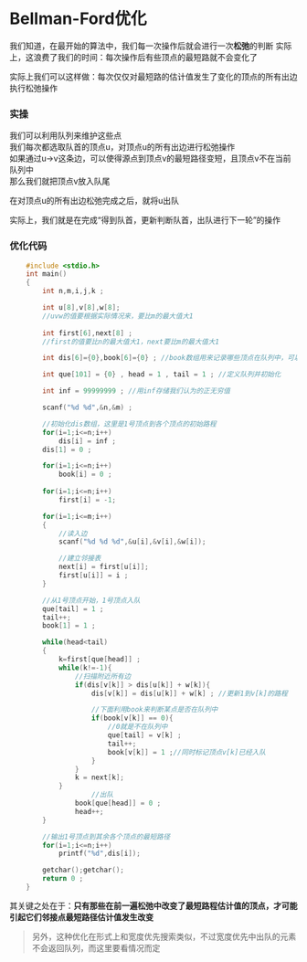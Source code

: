 # Bellman-Ford优化  
我们知道，在最开始的算法中，我们每一次操作后就会进行一次**松弛**的判断 
实际上，这浪费了我们的时间：每次操作后有些顶点的最短路就不会变化了  

实际上我们可以这样做：每次仅仅对最短路的估计值发生了变化的顶点的所有出边执行松弛操作    

### 实操
我们可以利用队列来维护这些点    
我们每次都选取队首的顶点u，对顶点u的所有出边进行松弛操作    
如果通过u->v这条边，可以使得源点到顶点v的最短路径变短，且顶点v不在当前队列中    
那么我们就把顶点v放入队尾

在对顶点u的所有出边松弛完成之后，就将u出队  

实际上，我们就是在完成“得到队首，更新判断队首，出队进行下一轮”的操作

### 优化代码
```C
    #include <stdio.h>
    int main()
    {
        int n,m,i,j,k ; 

        int u[8],v[8],w[8];
        //uvw的值要根据实际情况来，要比m的最大值大1
       
        int first[6],next[8] ; 
        //first的值要比n的最大值大1，next要比m的最大值大1

        int dis[6]={0},book[6]={0} ; //book数组用来记录哪些顶点在队列中，可以降低复杂度

        int que[101] = {0} , head = 1 , tail = 1 ; //定义队列并初始化

        int inf = 99999999 ; //用inf存储我们认为的正无穷值 

        scanf("%d %d",&n,&m) ; 

        //初始化dis数组，这里是1号顶点到各个顶点的初始路程  
        for(i=1;i<=n;i++)
            dis[i] = inf ; 
        dis[1] = 0 ;

        for(i=1;i<=n;i++)
            book[i] = 0 ;
        
        for(i=1;i<=n;i++)
            first[i] = -1;

        for(i=1;i<=m;i++)
        {
            //读入边
            scanf("%d %d %d",&u[i],&v[i],&w[i]);

            //建立邻接表    
            next[i] = first[u[i]];
            first[u[i]] = i ;
        }

        //从1号顶点开始，1号顶点入队
        que[tail] = 1 ; 
        tail++;
        book[1] = 1 ;

        while(head<tail)
        {
            k=first[que[head]] ; 
            while(k!=-1){
                //扫描附近所有边    
                if(dis[v[k]] > dis[u[k]] + w[k]){
                    dis[v[k]] = dis[u[k]] + w[k] ; //更新1到v[k]的路程

                    //下面利用book来判断某点是否在队列中
                    if(book[v[k]] == 0){
                        //0就是不在队列中
                        que[tail] = v[k] ;
                        tail++;
                        book[v[k]] = 1 ;//同时标记顶点v[k]已经入队
                    }
                }
                k = next[k];
            }
                    //出队
                book[que[head]] = 0 ;
                head++;
        }

        //输出1号顶点到其余各个顶点的最短路径   
        for(i=1;i<=n;i++)
            printf("%d",dis[i]);

        getchar();getchar();
        return 0 ;
    }
```

其关键之处在于：**只有那些在前一遍松弛中改变了最短路程估计值的顶点，才可能引起它们邻接点最短路径估计值发生改变**    

>另外，这种优化在形式上和宽度优先搜索类似，不过宽度优先中出队的元素不会返回队列，而这里要看情况而定